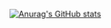 [![Anurag's GitHub stats](https://github-readme-stats.vercel.app/api?username=xChonkster)](https://github.com/anuraghazra/github-readme-stats)
